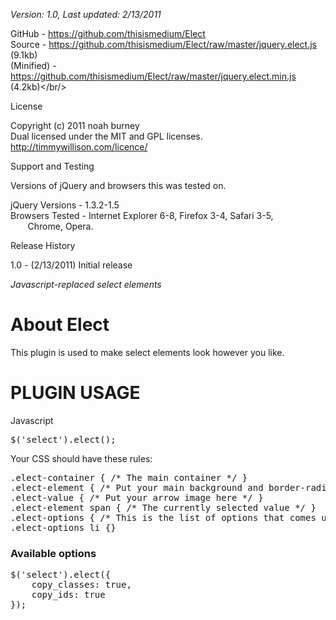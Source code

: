 *Version: 1.0, Last updated: 2/13/2011*

GitHub        - <a href="https://github.com/thisismedium/Elect">https://github.com/thisismedium/Elect</a><br/>
Source        - <a href="https://github.com/thisismedium/Elect/raw/master/jquery.elect.js">https://github.com/thisismedium/Elect/raw/master/jquery.elect.js</a> (9.1kb)<br/>
(Minified)    - <a href="https://github.com/thisismedium/Elect/raw/master/jquery.elect.min.js">https://github.com/thisismedium/Elect/raw/master/jquery.elect.min.js</a> (4.2kb)</br/>

License

Copyright (c) 2011 noah burney<br/>
Dual licensed under the MIT and GPL licenses.<br/>
<a href="http://timmywillison.com/licence/">http://timmywillison.com/licence/</a>

Support and Testing

Versions of jQuery and browsers this was tested on.

jQuery Versions - 1.3.2-1.5<br/>
Browsers Tested - Internet Explorer 6-8, Firefox 3-4, Safari 3-5,<br/>
&nbsp;&nbsp;&nbsp;&nbsp;&nbsp;&nbsp;&nbsp;Chrome, Opera.

Release History

1.0   - (2/13/2011) Initial release<br/>

*Javascript-replaced select elements*

<h1>About Elect</h1>

This plugin is used to make select elements look however you like.

<h1>PLUGIN USAGE</h1>

Javascript

<pre>
$('select').elect();
</pre>

Your CSS should have these rules:
<pre>
.elect-container { /* The main container */ }
.elect-element { /* Put your main background and border-radius here */ }
.elect-value { /* Put your arrow image here */ }
.elect-element span { /* The currently selected value */ }
.elect-options { /* This is the list of options that comes up */ }
.elect-options li {}
</pre>

<h3>Available options</h3>

<pre>
$('select').elect({
    copy_classes: true,
    copy_ids: true
});
</pre>